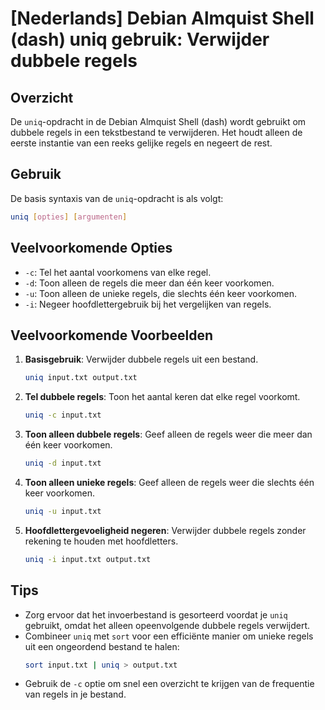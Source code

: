 # [Nederlands] Debian Almquist Shell (dash) uniq gebruik: Verwijder dubbele regels

## Overzicht
De `uniq`-opdracht in de Debian Almquist Shell (dash) wordt gebruikt om dubbele regels in een tekstbestand te verwijderen. Het houdt alleen de eerste instantie van een reeks gelijke regels en negeert de rest.

## Gebruik
De basis syntaxis van de `uniq`-opdracht is als volgt:

```bash
uniq [opties] [argumenten]
```

## Veelvoorkomende Opties
- `-c`: Tel het aantal voorkomens van elke regel.
- `-d`: Toon alleen de regels die meer dan één keer voorkomen.
- `-u`: Toon alleen de unieke regels, die slechts één keer voorkomen.
- `-i`: Negeer hoofdlettergebruik bij het vergelijken van regels.

## Veelvoorkomende Voorbeelden

1. **Basisgebruik**: Verwijder dubbele regels uit een bestand.
   ```bash
   uniq input.txt output.txt
   ```

2. **Tel dubbele regels**: Toon het aantal keren dat elke regel voorkomt.
   ```bash
   uniq -c input.txt
   ```

3. **Toon alleen dubbele regels**: Geef alleen de regels weer die meer dan één keer voorkomen.
   ```bash
   uniq -d input.txt
   ```

4. **Toon alleen unieke regels**: Geef alleen de regels weer die slechts één keer voorkomen.
   ```bash
   uniq -u input.txt
   ```

5. **Hoofdlettergevoeligheid negeren**: Verwijder dubbele regels zonder rekening te houden met hoofdletters.
   ```bash
   uniq -i input.txt output.txt
   ```

## Tips
- Zorg ervoor dat het invoerbestand is gesorteerd voordat je `uniq` gebruikt, omdat het alleen opeenvolgende dubbele regels verwijdert.
- Combineer `uniq` met `sort` voor een efficiënte manier om unieke regels uit een ongeordend bestand te halen:
  ```bash
  sort input.txt | uniq > output.txt
  ```
- Gebruik de `-c` optie om snel een overzicht te krijgen van de frequentie van regels in je bestand.